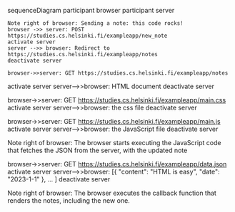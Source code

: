 sequenceDiagram
	participant browser
	participant server
	
	Note right of browser: Sending a note: this code rocks!
	browser ->> server: POST https://studies.cs.helsinki.fi/exampleapp/new_note
	activate server
	server -->> browser: Redirect to https://studies.cs.helsinki.fi/exampleapp/notes
	deactivate server

	browser->>server: GET https://studies.cs.helsinki.fi/exampleapp/notes
  activate server
  server-->>browser: HTML document
  deactivate server

  browser->>server: GET https://studies.cs.helsinki.fi/exampleapp/main.css
  activate server
  server-->>browser: the css file
  deactivate server

  browser->>server: GET https://studies.cs.helsinki.fi/exampleapp/main.js
  activate server
  server-->>browser: the JavaScript file
  deactivate server

  Note right of browser: The browser starts executing the JavaScript code that fetches the JSON from the server, with the updated note
	

  browser->>server: GET https://studies.cs.helsinki.fi/exampleapp/data.json
  activate server
  server-->>browser: [{ "content": "HTML is easy", "date": "2023-1-1" }, ... ]
  deactivate server

  Note right of browser: The browser executes the callback function that renders the notes, including the new one.
